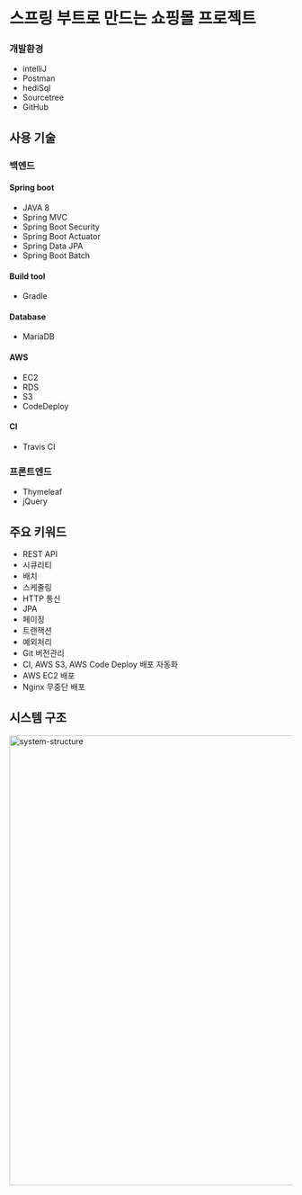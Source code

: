 # 스프링 부트로 만드는 쇼핑몰 프로젝트

### 개발환경
* intelliJ
* Postman
* hediSql
* Sourcetree
* GitHub

## 사용 기술
### 백엔드
#### Spring boot
* JAVA 8
* Spring MVC
* Spring Boot Security
* Spring Boot Actuator
* Spring Data JPA
* Spring Boot Batch

#### Build tool
* Gradle

#### Database
* MariaDB

#### AWS
* EC2
* RDS
* S3
* CodeDeploy

#### CI
* Travis CI

### 프론트엔드
* Thymeleaf
* jQuery

## 주요 키워드
* REST API
* 시큐리티
* 배치
* 스케줄링
* HTTP 통신
* JPA
* 페이징
* 트랜잭션
* 예외처리
* Git 버전관리
* CI, AWS S3, AWS Code Deploy 배포 자동화
* AWS EC2 배포
* Nginx 무중단 배포

## 시스템 구조
<img width="800" alt="system-structure" src="https://user-images.githubusercontent.com/40568894/63693784-e9ae5a00-c84f-11e9-909f-df6a3cc7304c.png">